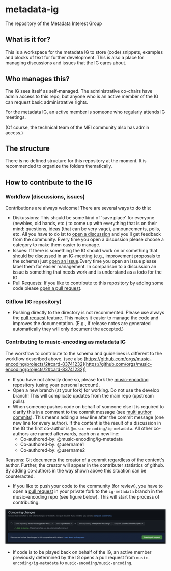 # metadata-ig
The repository of the Metadata Interest Group

## What is it for?
This is a workspace for the metadata IG to store (code) snippets, examples and blocks of text for further development. This is also a place for managing discussions and issues that the IG cares about.

## Who manages this?
The IG sees itself as self-managed. The administrative co-chairs have admin access to this repo, but anyone who is an active member of the IG can request basic administrative rights.

For the metadata IG, an active member is someone who regularly attends IG meetings.

(Of course, the technical team of the MEI community also has admin access.)

## The structure
There is no defined structure for this repository at the moment.
It is recommended to organize the folders thematically.

## How to contribute to the IG
### Workflow (discussions, issues)

Contributions are always welcome! There are several ways to do this:

- Diskussions: This should be some kind of 'save place' for everyone (newbies, old hands, etc.) to come up with everything that is on their mind: questions, ideas (that can be very vage), announcements, polls, etc. All you have to do ist to [open a discussion](https://github.com/music-encoding/metadata-ig/discussions) and you'll get feedback from the community. Every time you open a discussion please choose a category to make them easier to manage.
- Issues: If there is something the IG should work on or something that should be discussed in an IG-meeting (e.g., improvement proposals to the schema) just [open an issue](https://github.com/music-encoding/metadata-ig/issues).Every time you open an issue please label them for easier management. In comparison to a discussion an issue is something that needs work and is understand as a todo for the IG.
- Pull Requests: If you like to contribute to this repository by adding some code please [open a pull request](https://github.com/music-encoding/metadata-ig/pulls).

### Gitflow (IG repository)
- Pushing directly to the directory is not recommented. Please use always the [pull request](https://github.com/music-encoding/metadata-ig/pulls) feature. This makes it easier to manage the code and improves the documentation. (E.g., if release notes are generated automatically they will only document the accepted.)

### Contributing to music-encoding as metadata IG
The workflow to contribute to the schema and guidelines is different to the workflow described above. (see also [https://github.com/orgs/music-encoding/projects/2#card-83741232](https://github.com/orgs/music-encoding/projects/2#card-83741232))

- If you have not already done so, please fork the [music-encoding](https://github.com/music-encoding/music-encoding) repository (using your personal account). 
- Open a new branch (at your fork) for working. Do not use the develop branch! This will complicate updates from the main repo (upstream pulls).
- When someone pushes code on behalf of someone else it is required to clarify this in a comment to the commit message (see [multi author commits](https://docs.github.com/en/pull-requests/committing-changes-to-your-project/creating-and-editing-commits/creating-a-commit-with-multiple-authors)). This means adding a new line after the commit message (one new line for every author). If the content is the result of a discussion in the IG the first co-author is `@music-encoding/ig-metadata`. All other co-authors are named afterwards, each on a new line:
    - Co-authored-by: @music-encoding/ig-metadata
    - Co-authored-by: @username1
    - Co-authored-by: @username2

Reasons: Git documents the creator of a commit regardless of the content's author. Further, the creator will appear in the contributer statistics of github. By adding co-authors in the way shown above this situation can be counteracted.
 
- If you like to push your code to the community (for review), you have to open a [pull request](https://github.com/music-encoding/music-encoding/pulls) in your private fork to the `ig-metadata` branch in the music-encoding repo (see figure below). This will start the process of contributing.

![Opening pull request to ig-metadata](img/openPR2music-encoding.png)

- If code is to be played back on behalf of the IG, an active member previously determined by the IG opens a pull request from `music-encoding/ig-metadata` to `music-encoding/music-encoding`.